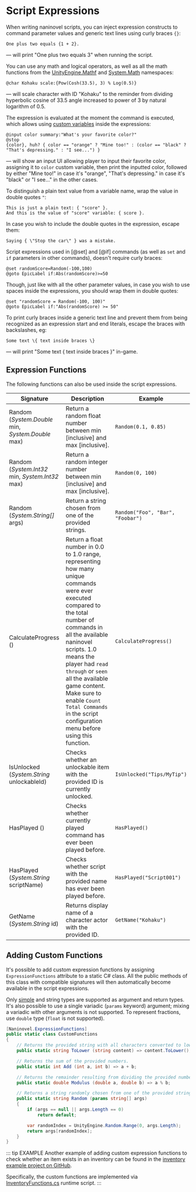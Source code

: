 # Script Expressions

When writing naninovel scripts, you can inject expression constructs to command parameter values and generic text lines using curly braces `{}`:

```nani
One plus two equals {1 + 2}.
```

— will print "One plus two equals 3" when running the script.

You can use any math and logical operators, as well as all the math functions from the [UnityEngine.Mathf](https://docs.unity3d.com/ScriptReference/Mathf.html) and [System.Math](https://docs.microsoft.com/en-us/dotnet/api/system.math#methods) namespaces:

```nani
@char Kohaku scale:{Pow(Cosh(33.5), 3) % Log(0.5)}
```
— will scale character with ID "Kohaku" to the reminder from dividing hyperbolic cosine of 33.5 angle increased to power of 3 by natural logarithm of 0.5.

The expression is evaluated at the moment the command is executed, which allows using [custom variables](/guide/custom-variables) inside the expressions:

```nani
@input color summary:"What's your favorite color?"
@stop
{color}, huh? { color == "orange" ? "Mine too!" : (color == "black" ? "That's depressing." : "I see...") }
```

— will show an input UI allowing player to input their favorite color, assigning it to `color` custom variable, then print the inputted color, followed by either "Mine too!" in case it's "orange", "That's depressing." in case it's "black" or "I see..." in the other cases.

To distinguish a plain text value from a variable name, wrap the value in double quotes `"`:

```nani
This is just a plain text: { "score" }.
And this is the value of "score" variable: { score }.
```
In case you wish to include the double quotes in the expression, escape them:

```nani
Saying { \"Stop the car\" } was a mistake.
```

Script expressions used in [@set] and [@if] commands (as well as `set` and `if` parameters in other commands), doesn't require curly braces:

```nani
@set randomScore=Random(-100,100)
@goto EpicLabel if:Abs(randomScore)>=50
```

Though, just like with all the other parameter values, in case you wish to use spaces inside the expressions, you should wrap them in double quotes:

```nani
@set "randomScore = Random(-100, 100)"
@goto EpicLabel if:"Abs(randomScore) >= 50"
```

To print curly braces inside a generic text line and prevent them from being recognized as an expression start and end literals, escape the braces with backslashes, eg:

```nani
Some text \{ text inside braces \}
```

— will print "Some text { text inside braces }" in-game.

## Expression Functions

The following functions can also be used inside the script expressions.

<div class="config-table">

Signature | Description | Example
--- | --- | ---
Random (*System.Double* min, *System.Double* max) | Return a random float number between min [inclusive] and max [inclusive]. | `Random(0.1, 0.85)`
Random (*System.Int32* min, *System.Int32* max) | Return a random integer number between min [inclusive] and max [inclusive]. | `Random(0, 100)`
Random (*System.String[]* args) | Return a string chosen from one of the provided strings. | `Random("Foo", "Bar", "Foobar")`
CalculateProgress () | Return a float number in 0.0 to 1.0 range, representing how many unique commands were ever executed compared to the total number of commands in all the available naninovel scripts. 1.0 means the player had `read through` or `seen` all the available game content. Make sure to enable `Count Total Commands` in the script configuration menu before using this function. | `CalculateProgress()`
IsUnlocked (*System.String* unlockableId) | Checks whether an unlockable item with the provided ID is currently unlocked. | `IsUnlocked("Tips/MyTip")`
HasPlayed () | Checks whether currently played command has ever been played before. | `HasPlayed()`
HasPlayed (*System.String* scriptName) | Checks whether script with the provided name has ever been played before. | `HasPlayed("Script001")`
GetName (*System.String* id) | Returns display name of a character actor with the provided ID. | `GetName("Kohaku")`

</div>

## Adding Custom Functions

It's possible to add custom expression functions by assigning `ExpressionFunctions` attribute to a static C# class. All the public methods of this class with compatible signatures will then automatically become available in the script expressions.

Only [simple](https://docs.microsoft.com/en-us/dotnet/csharp/language-reference/language-specification/types#simple-types) and string types are supported as argument and return types. It's also possible to use a single variadic (`params` keyword) argument; mixing a variadic with other arguments is not supported. To represent fractions, use `double` type (`float` is not supported).

```csharp
[Naninovel.ExpressionFunctions]
public static class CustomFunctions
{
	// Returns the provided string with all characters converted to lower-case.
    public static string ToLower (string content) => content.ToLower();

    // Returns the sum of the provided numbers.
    public static int Add (int a, int b) => a + b;

    // Returns the remainder resulting from dividing the provided numbers.
    public static double Modulus (double a, double b) => a % b;

    // Returns a string randomly chosen from one of the provided strings.
    public static string Random (params string[] args)
	{
		if (args == null || args.Length == 0)
			return default;

        var randomIndex = UnityEngine.Random.Range(0, args.Length);
		return args[randomIndex];
	}
}
```

::: tip EXAMPLE
Another example of adding custom expression functions to check whether an item exists in an inventory can be found in the [inventory example project on GitHub](https://github.com/Naninovel/Inventory).

Specifically, the custom functions are implemented via [InventoryFunctions.cs](https://github.com/Naninovel/Inventory/blob/master/Assets/NaninovelInventory/Runtime/InventoryFunctions.cs) runtime script.
:::
